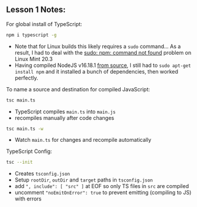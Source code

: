 ## Lesson 1 Notes:

For global install of TypeScript:
```bash
npm i typescript -g
```
- Note that for Linux builds this likely requires a `sudo` command...
As a result, I had to deal with the [sudo: npm: command not found](https://stackoverflow.com/questions/31472755/sudo-npm-command-not-found) problem on Linux Mint 20.3
- Having compiled NodeJS v16.18.1 [from source](https://nodejs.org/download/release/v16.18.1/node-v16.18.1-linux-x64.tar.gz), I still had to `sudo apt-get install npm` and it installed a bunch of dependencies, then worked perfectly.

To name a source and destination for compiled JavaScript:

```bash
tsc main.ts
```
- TypeScript compiles `main.ts` into `main.js`
- recompiles manually after code changes

```bash
tsc main.ts -w
```

- Watch `main.ts` for changes and recompile automatically

TypeScript Config:

```bash
tsc --init
```

- Creates `tsconfig.json`
- Setup `rootDir`, `outDir` and `target` paths in `tsconfig.json`
- add `", include": [ "src" ]` at EOF so only TS files in `src` are compiled
- uncomment `"noEmitOnError": true` to prevent emitting (compiling to JS) with errors